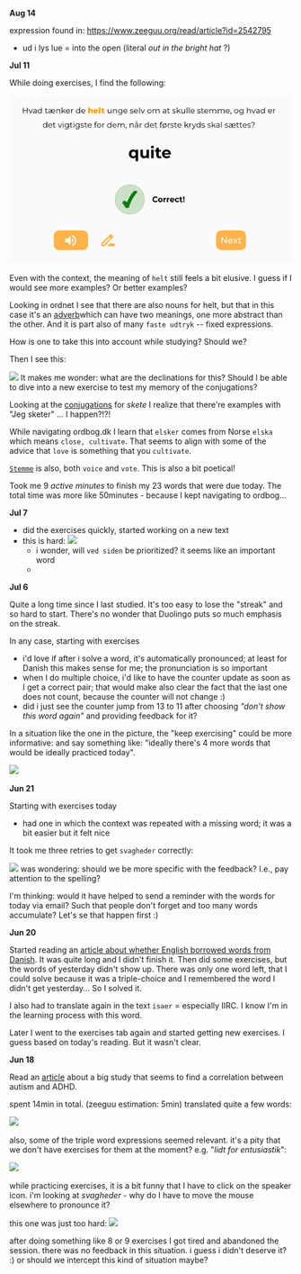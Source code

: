 **Aug 14**

expression found in: https://www.zeeguu.org/read/article?id=2542795
- ud i lys lue = into the open (literal *out in the bright hat* ?)




**Jul 11**

While doing exercises, I find the following:

![](docs/assets/helt-quite.png)


Even with the context, the meaning of `helt` still feels a bit elusive. I guess if I would see more examples? Or better examples? 

Looking in ordnet I see that there are also nouns for helt, but that in this case it's an [adverb](https://ordnet.dk/ddo/ordbog?select=helt,3&query=helt)which can have two meanings, one more abstract than the other. And it is part also of many `faste udtryk` -- fixed expressions. 

How is one to take this into account while studying? Should we?


Then I see this:

![](docs/assets/Pasted%20image%2020240711151438.png)
It makes me wonder: what are the declinations for this? Should I be able to dive into a new exercise to test my memory of the conjugations?

Looking at the [conjugations](https://www.verbix.com/webverbix/go.php?T1=skete&D1=26&H1=126) for *skete* I realize that there're examples with "Jeg sketer" ... I happen?!?! 

While navigating ordbog.dk I learn that `elsker` comes from Norse `elska` which means `close, cultivate`. That seems to align with some of the advice that `love` is something that you `cultivate`. 

[`Stemme`](https://ordnet.dk/ddo/ordbog?query=stemme) is also, both `voice` and `vote`. This is also a bit poetical!

Took me 9 *active minutes* to finish my 23 words that were due today. The total time was more like 50minutes - because I kept navigating to ordbog... 





**Jul 7**

- did the exercises quickly, started working on a new text
- this is hard: ![](docs/assets/Pasted%20image%2020240707142913.png)
	- i wonder, will `ved siden` be prioritized? it seems like an important word
	- 


**Jul 6**

Quite a long time since I last studied. 
It's too easy to lose the "streak" and so hard to start.
There's no wonder that Duolingo puts so much emphasis on the streak. 

In any case, starting with exercises
- i'd love if after i solve a word, it's automatically pronounced; at least for Danish this makes sense for me; the pronunciation is so important
- when I do multiple choice, i'd like to have the counter update as soon as I get a correct pair; that would make also clear the fact that the last one does not count, because the counter will not change :)
- did i just see the counter jump from 13 to 11 after choosing *"don't show this word again"* and providing feedback for it? 

In a situation like the one in the picture, the "keep exercising" could be more informative: and say something like: "ideally there's 4 more words that would be ideally practiced today".

![](docs/assets/Pasted%20image%2020240706194309.png)



**Jun 21**

Starting with exercises today
- had one in which the context was repeated with a missing word; it was a bit easier but it felt nice

It took me three retries to get `svagheder` correctly:

![](docs/assets/zeeguu-pay-more-attention.png)
was wondering: should we be more specific with the feedback? I.e., pay attention to the spelling? 

I'm thinking: would it have helped to send a reminder with the words for today via email? Such that people don't forget and too many words accumulate? Let's se that happen first :)

**Jun 20**

Started reading an [article about whether English borrowed words from Danish](https://www.zeeguu.org/read/article?id=2506904). It was quite long and I didn't finish it. 
Then did some exercises, but the words of yesterday didn't show up. There was only one word left, that I could solve because it was a triple-choice and I remembered the word I didn't get yesterday... So I solved it. 

I also had  to translate again in the text `isaer` = especially IIRC. I know I'm in the learning process with this word. 

Later I went to the exercises tab again and started getting new exercises. I guess based on today's reading. But it wasn't clear.



**Jun 18**

Read an [article](https://videnskab.dk/krop-sundhed/forskere-har-mistanke-om-at-autisme-og-adhd-kan-kobles-til-forstyrrelser-i-tarmbakterierne/) about a big study that seems to find a correlation between autism and ADHD. 

spent 14min in total. (zeeguu estimation: 5min)
translated quite a few words:

![](docs/assets/Pasted%20image%2020240618144901.png)

also, some of the triple word expressions seemed relevant. it's a pity that we don't have exercises for them at the moment? e.g. "*lidt for entusiastik*":

![](docs/assets/Pasted%20image%2020240618145005.png)


while practicing exercises, it is a bit funny that I have to click on the speaker icon. i'm looking at *svagheder* - why do I have to move the mouse elsewhere to pronounce it?


this one was just too hard: 
![](docs/assets/Pasted%20image%2020240618145500.png)

after doing something like 8 or 9 exercises I got tired and abandoned the session. there was no feedback in this situation. i guess i didn't deserve it? :) or should we intercept this kind of situation maybe?
